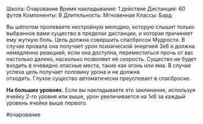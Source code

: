 Школа: Очарование
Время накладывания: 1 действие
Дистанция: 60 футов
Компоненты: В
Длительность: Мгновенная
Классы: Бард

Вы шёпотом пропеваете нестройную мелодию, которую слышит только выбранное вами существо в пределах дистанции, и которая причиняет ему жуткую боль. Цель должна совершить спасбросок Мудрости. В случае провала она получает урон психической энергией 3к6 и должна немедленно реакцией, если она доступна, переместиться прочь от вас настолько далеко, насколько позволяет её скорость. Существо не будет входить в очевидно опасные места, такие как огонь или яма. В случае успеха цель получает половину урона и не должна отходить. Глухое существо автоматически преуспевает в спасброске.
 
**На больших уровнях.** Если вы накладываете это заклинание, используя ячейку 2-го уровня или выше, урон увеличивается на 1к6 за каждый уровень ячейки выше первого.

#очарование 